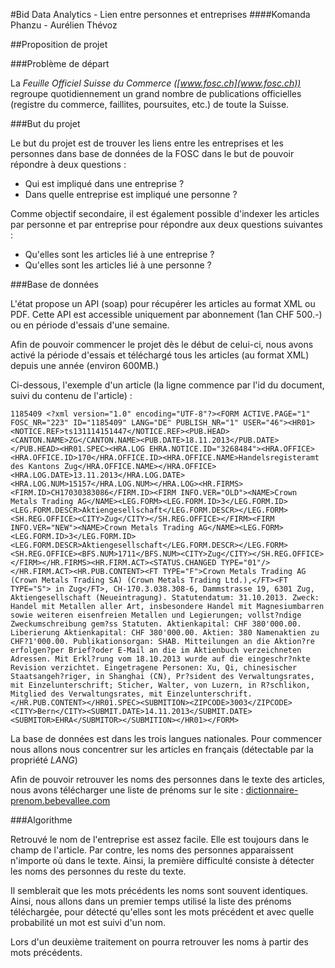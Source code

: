 #Bid Data Analytics - Lien entre personnes et entreprises
####Komanda Phanzu - Aurélien Thévoz

##Proposition de projet

###Problème de départ

La *Feuille Officiel Suisse du Commerce ([www.fosc.ch](www.fosc.ch))* regroupe quotidiennement un grand nombre de publications officielles (registre du commerce, faillites, poursuites, etc.) de toute la Suisse.

###But du projet

Le but du projet est de trouver les liens entre les entreprises et les personnes dans base de données de la FOSC dans le but de pouvoir répondre à deux questions :

- Qui est impliqué dans une entreprise ?
- Dans quelle entreprise est impliqué une personne ?

Comme objectif secondaire, il est également possible d'indexer les articles par personne et par entreprise pour répondre aux deux questions suivantes :

- Qu'elles sont les articles lié à une entreprise ?
- Qu'elles sont les articles lié à une personne ?

###Base de données

L'état propose un API (soap) pour récupérer les articles au format XML ou PDF. Cette API est accessible uniquement par abonnement (1an CHF 500.-) ou en période d'essais d'une semaine. 

Afin de pouvoir commencer le projet dès le début de celui-ci, nous avons activé la période d'essais et téléchargé tous les articles (au format XML) depuis une année (environ 600MB.)

Ci-dessous, l'exemple d'un article (la ligne commence par l'id du document, suivi du contenu de l'article) :

	1185409 <?xml version="1.0" encoding="UTF-8"?><FORM ACTIVE.PAGE="1" FOSC_NR="223" ID="1185409" LANG="DE" PUBLISH_NR="1" USER="46"><HR01><NOTICE.REF>ts131114151447</NOTICE.REF><PUB.HEAD><CANTON.NAME>ZG</CANTON.NAME><PUB.DATE>18.11.2013</PUB.DATE></PUB.HEAD><HR01.SPEC><HRA.LOG EHRA.NOTICE.ID="3268484"><HRA.OFFICE><HRA.OFFICE.ID>170</HRA.OFFICE.ID><HRA.OFFICE.NAME>Handelsregisteramt des Kantons Zug</HRA.OFFICE.NAME></HRA.OFFICE><HRA.LOG.DATE>13.11.2013</HRA.LOG.DATE><HRA.LOG.NUM>15157</HRA.LOG.NUM></HRA.LOG><HR.FIRMS><FIRM.ID>CH17030383086</FIRM.ID><FIRM INFO.VER="OLD"><NAME>Crown Metals Trading AG</NAME><LEG.FORM><LEG.FORM.ID>3</LEG.FORM.ID><LEG.FORM.DESCR>Aktiengesellschaft</LEG.FORM.DESCR></LEG.FORM><SH.REG.OFFICE><CITY>Zug</CITY></SH.REG.OFFICE></FIRM><FIRM INFO.VER="NEW"><NAME>Crown Metals Trading AG</NAME><LEG.FORM><LEG.FORM.ID>3</LEG.FORM.ID><LEG.FORM.DESCR>Aktiengesellschaft</LEG.FORM.DESCR></LEG.FORM><SH.REG.OFFICE><BFS.NUM>1711</BFS.NUM><CITY>Zug</CITY></SH.REG.OFFICE></FIRM></HR.FIRMS><HR.FIRM.ACT><STATUS.CHANGED TYPE="01"/></HR.FIRM.ACT><HR.PUB.CONTENT><FT TYPE="F">Crown Metals Trading AG (Crown Metals Trading SA) (Crown Metals Trading Ltd.),</FT><FT TYPE="S"> in Zug</FT>, CH-170.3.038.308-6, Dammstrasse 19, 6301 Zug, Aktiengesellschaft (Neueintragung). Statutendatum: 31.10.2013. Zweck: Handel mit Metallen aller Art, insbesondere Handel mit Magnesiumbarren sowie weiteren eisenfreien Metallen und Legierungen; vollst?ndige Zweckumschreibung gem?ss Statuten. Aktienkapital: CHF 380'000.00. Liberierung Aktienkapital: CHF 380'000.00. Aktien: 380 Namenaktien zu CHF?1'000.00. Publikationsorgan: SHAB. Mitteilungen an die Aktion?re erfolgen?per Brief?oder E-Mail an die im Aktienbuch verzeichneten Adressen. Mit Erkl?rung vom 18.10.2013 wurde auf die eingeschr?nkte Revision verzichtet. Eingetragene Personen: Xu, Qi, chinesischer Staatsangeh?riger, in Shanghai (CN), Pr?sident des Verwaltungsrates, mit Einzelunterschrift; Sticher, Walter, von Luzern, in R?schlikon, Mitglied des Verwaltungsrates, mit Einzelunterschrift. </HR.PUB.CONTENT></HR01.SPEC><SUBMITION><ZIPCODE>3003</ZIPCODE><CITY>Bern</CITY><SUBMIT.DATE>14.11.2013</SUBMIT.DATE><SUBMITOR>EHRA</SUBMITOR></SUBMITION></HR01></FORM>
	
La base de données est dans les trois langues nationales. Pour commencer nous allons nous concentrer sur les articles en français (détectable par la propriété *LANG*)
	
Afin de pouvoir retrouver les noms des personnes dans le texte des articles, nous avons télécharger une liste de prénoms sur le site : [dictionnaire-prenom.bebevallee.com](http://dictionnaire-prenom.bebevallee.com)

###Algorithme

Retrouvé le nom de l'entreprise est assez facile. Elle est toujours dans le champ *<name>* de l'article. Par contre, les noms des personnes apparaissent n'importe où dans le texte. Ainsi, la première difficulté consiste à détecter les noms des personnes du reste du texte.

Il semblerait que les mots précédents les noms sont souvent identiques. Ainsi, nous allons dans un premier temps utilisé la liste des prénoms téléchargée, pour détecté qu'elles sont les mots précédent et avec quelle probabilité un mot est suivi d'un nom.

Lors d'un deuxième traitement on pourra retrouver les noms à partir des mots précédents.







